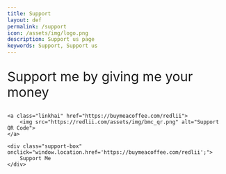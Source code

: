 ```yaml
---
title: Support
layout: def
permalink: /support
icon: /assets/img/logo.png
description: Support us page
keywords: Support, Support us
---
```


<style>
    /* Centering Container */
    #support-container {
        background: #f9f9f9;
        padding: 40px;
        border-radius: 12px;
        box-shadow: 0px 5px 15px rgba(0, 0, 0, 0.1);
        display: flex;
        flex-direction: column;
        align-items: center;
        text-align: center;
        max-width: 450px;
        margin: auto;
    }

    /* QR Code Styling */
    #support-container img {
        width: 280px;
        border-radius: 10px;
        transition: transform 0.3s ease-in-out;
        margin-bottom: 20px;
    }

    #support-container img:hover {
        transform: scale(1.05);
    }

    /* Support Box */
    .support-button {
        width: 240px;
        padding: 15px;
        background: #ffcc00;
        color: #333;
        font-size: 22px;
        font-weight: bold;
        border-radius: 8px;
        cursor: pointer;
        box-shadow: 3px 3px 10px rgba(0, 0, 0, 0.2);
        transition: all 0.3s ease-in-out;
        margin-top: 20px;
        text-align: center;
    }

    .support-button:hover {
        background: #ffb300;
        transform: translateY(-4px);
    }
    
</style>

<section id="upi">
    <p style="font-size: 30px"> Support me by giving me your money</p>

    <a class="linkhai" href="https://buymeacoffee.com/redlii">
        <img src="https://redlii.com/assets/img/bmc_qr.png" alt="Support QR Code">
    </a>

    <div class="support-box" onclick="window.location.href='https://buymeacoffee.com/redlii';">
        Support Me
    </div>
    
</section>
	 
